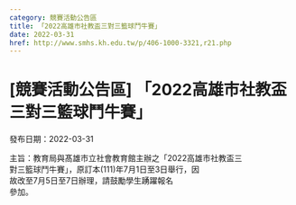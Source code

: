 ```yaml
---
category: 競賽活動公告區
title: 「2022高雄市社教盃三對三籃球鬥牛賽」
date: 2022-03-31
href: http://www.smhs.kh.edu.tw/p/406-1000-3321,r21.php
---
```


# [競賽活動公告區] 「2022高雄市社教盃三對三籃球鬥牛賽」

發布日期：2022-03-31

主旨：教育局與髙雄市立社會教育館主辦之「2022高雄市社教盃三  
對三籃球鬥牛賽」，原訂本(111)年7月1日至3日舉行，因  
故改至7月5日至7日辦理，請鼓勵學生踴躍報名  
參加。

